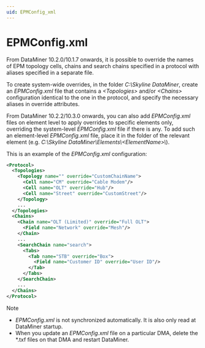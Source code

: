 ```yaml
---
uid: EPMConfig_xml
---
```


# EPMConfig.xml

From DataMiner 10.2.0/10.1.7 onwards, it is possible to override the names of EPM topology cells, chains and search chains specified in a protocol with aliases specified in a separate file.

To create system-wide overrides, in the folder *C:\\Skyline DataMiner*, create an *EPMConfig.xml* file that contains a *\<Topologies>* and/or *\<Chains>* configuration identical to the one in the protocol, and specify the necessary aliases in override attributes.

From DataMiner 10.2.2/10.3.0 onwards, you can also add *EPMConfig.xml* files on element level to apply overrides to specific elements only, overriding the system-level *EPMConfig.xml* file if there is any. To add such an element-level *EPMConfig.xml* file, place it in the folder of the relevant element (e.g. *C:\\Skyline DataMiner\\Elements\\\<ElementName\>\\*).

This is an example of the *EPMConfig.xml* configuration:

```xml
<Protocol>
  <Topologies>
    <Topology name="" override="CustomChainName">
      <Cell name="CM" override="Cable Modem"/>
      <Cell name="OLT" override="Hub"/>
      <Cell name="Street" override="CustomStreet"/>
    </Topology>
    ...
  </Topologies>
  <Chains>
    <Chain name="OLT (Limited)" override="Full OLT">
      <Field name="Network" override="Mesh"/>
    </Chain>
    ...
    <SearchChain name="search">
      <Tabs>
        <Tab name="STB" override="Box">
          <Field name="Customer ID" override="User ID"/>
        </Tab>
      </Tabs>
    </SearchChain>
    ...
  </Chains>
</Protocol>
```

> [!NOTE]
> - *EPMConfig.xml* is not synchronized automatically. It is also only read at DataMiner startup.
> - When you update an *EPMConfig.xml* file on a particular DMA, delete the \*.txf files on that DMA and restart DataMiner.
>
